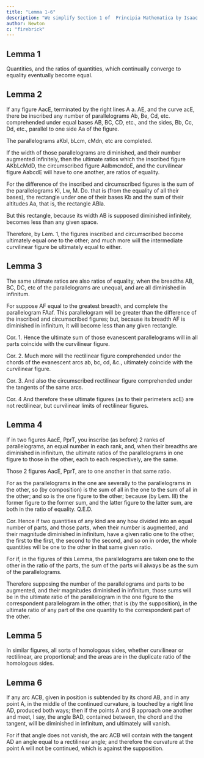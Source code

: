 ```yaml
---
title: "Lemma 1-6"
description: "We simplify Section 1 of  Principia Mathematica by Isaac Newton"
author: Newton
c: "firebrick"
---
```




## Lemma 1

Quantities, and the ratios of quantities, which continually converge to equality eventually become equal. 


## Lemma 2

If any figure AacE, terminated by the right lines A a. AE, and the curve acE, there be inscribed any number of parallelograms Ab, Be, Cd, etc. comprehended under equal bases AB, BC, CD, etc., and the sides, Bb, Cc, Dd, etc., parallel to one side Aa of the figure.

The parallelograms aKbl, bLcm, cMdn, etc are completed.

If the width of those parallelograms are diminished, and their number augmented infinitely, then the ultimate ratios which the inscribed figure AKbLcMdD, the circumscribed figure AalbmcndoE, and the curvilinear figure AabcdE will have to one another, are ratios of equality.

For the difference of the inscribed and circumscribed figures is the sum of the parallelograms Kl, Lw, M. Do. that is (from the equality of all their bases), the rectangle under one of their bases Kb and the sum of their altitudes Aa, that
is, the rectangle ABla.

But this rectangle, because its width AB is supposed diminished infinitely, becomes less than any given space.

Therefore, by Lem. 1, the figures inscribed and circumscribed become ultimately equal one to the other; and much more will the intermediate curvilinear figure be ultimately equal to either.

## Lemma 3

The same ultimate ratios are also ratios of equality, when the breadths AB, BC, DC, etc of the parallelograms are unequal, and are all diminished in infinitum.

For suppose AF equal to the greatest breadth, and complete the parallelogram FAaf. This parallelogram will be greater than the difference of the inscribed and circumscribed figures; but, because its breadth AF is diminished in infinitum, it will become less than any given rectangle.

Cor. 1. Hence the ultimate sum of those evanescent parallelograms will in all parts coincide with the curvilinear figure.

Cor. 2. Much more will the rectilinear figure comprehended under the chords of the evanescent arcs ab, bc, cd, &c., ultimately coincide with the curvilinear figure.

Cor. 3. And also the circumscribed rectilinear figure comprehended under the tangents of the same arcs.

Cor. 4 And therefore these ultimate figures (as to their perimeters acE) are not rectilinear, but curvilinear limits of rectilinear figures.


## Lemma 4

If in two figures AacE, PprT, you inscribe (as before) 2 ranks of parallelograms, an equal number in each rank, and, when their breadths are diminished in infinitum, the ultimate ratios of the parallelograms in one figure to those in the other, each to each respectively, are the same.

Those 2 figures AacE, PprT, are to one another in that same ratio.

For as the parallelograms in the one are severally to the parallelograms in the other, so (by composition) is the sum of all in the one to the sum of all in the other; and so is the one figure to the other; because (by Lem. III) the former figure to the former sum, and the latter figure to the latter sum, are both in the ratio of equality.   Q.E.D.


Cor. Hence if two quantities of any kind are any how divided into an equal number of parts, and those parts, when their number is augmented, and their magnitude diminished in infinitum, have a given ratio one to the other, the first to the first, the second to the second, and so on in order, the whole quantities will be one to the other in that same given ratio.

For if, in the figures of this Lemma, the parallelograms are taken one to the other in the ratio of the parts, the sum of the parts will always be as the sum of the parallelograms.

Therefore supposing the number of the parallelograms and parts to be augmented, and their magnitudes diminished in infinitum, those sums will be in the ultimate ratio of the parallelogram in the one figure to the correspondent parallelogram in the other; that is (by the supposition), in the ultimate ratio of any part of the one quantity to the correspondent part of the other.



## Lemma 5

In similar figures, all sorts of homologous sides, whether curvilinear or rectilinear, are proportional; and the areas are in the duplicate ratio of the homologous sides.



## Lemma 6

If any arc ACB, given in position is subtended by its chord AB, and in any point A, in the middle of the continued curvature, is touched by a right line AD, produced both ways; then if the points A and B approach one another and meet, I say, the angle BAD, contained between, the chord and the tangent, will be diminished in infinitum, and ultimately will vanish.

For if that angle does not vanish, the arc ACB will contain with the tangent AD an angle equal to a rectilinear angle; and therefore the curvature at the point A will not be continued, which is against the supposition.

